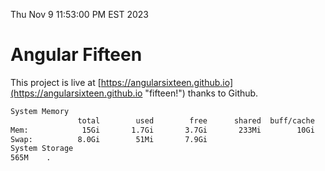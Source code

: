 Thu Nov  9 11:53:00 PM EST 2023

# Angular Fifteen


This project is live at [https://angularsixteen.github.io](https://angularsixteen.github.io "fifteen!") thanks to Github.

```bash
System Memory
               total        used        free      shared  buff/cache   available
Mem:            15Gi       1.7Gi       3.7Gi       233Mi        10Gi        13Gi
Swap:          8.0Gi        51Mi       7.9Gi
System Storage
565M	.
```
```bash
